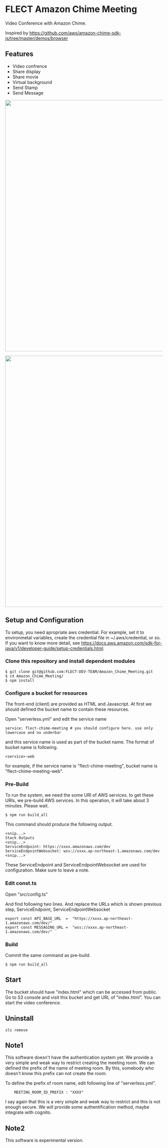 # FLECT Amazon Chime Meeting

Video Conference with Amazon Chime.

Inspired by https://github.com/aws/amazon-chime-sdk-js/tree/master/demos/browser

## Features
- Video confrence 
- Share display
- Share movie
- Virtual background
- Send Stamp
- Send Message


<p align="center">
<img src="./doc/virtualBG.gif" width="800" />
</p>

<p align="center">
<img src="./doc/stamp.gif" width="800" />
</p>


## Setup and Configuration
To setup, you need apropriate aws credential. For example, set it to environmetal variables, create the credential file in ~/.aws/credential, or so. If you want to know more detail, see https://docs.aws.amazon.com/sdk-for-java/v1/developer-guide/setup-credentials.html.

### Clone this repository and install dependent modules

```
$ git clone git@github.com:FLECT-DEV-TEAM/Amazon_Chime_Meeting.git
$ cd Amazon_Chime_Meeting/
$ npm install
```

### Configure a bucket for resources
The front-end (client) are provided as HTML and Javascript. At first we should defined the bucket name to contain these resources.

Open "serverless.yml" and edit the service name

```
service: flect-chime-meeting # you should configure here. use only lowercase and no underbar
````

and this service name is used as part of the bucket name. The format of bucket name is following.

```
<service>-web
```

for example, if the service name is "flect-chime-meeting", bucket name is "flect-chime-meeting-web".



### Pre-Build
To run the system, we need the some URI of AWS services. to get these URIs, we pre-build AWS services.
In this operation, it will take about 3 minutes. Please wait.

```
$ npm run build_all
```

This command should produce the following output.

```
<snip...>
Stack Outputs
<snip...>
ServiceEndpoint: https://xxxx.amazonaws.com/dev
ServiceEndpointWebsocket: wss://xxxx.ap-northeast-1.amazonaws.com/dev
<snip...>
```

These ServiceEndpoint and ServiceEndpointWebsocket are used for configuration. Make sure to leave a note.

### Edit const.ts
Open "src/config.ts"

And find following two lines. And replace the URLs which is shown previous step, ServiceEndpoint, ServiceEndpointWebsocket
```
export const API_BASE_URL  =  "https://xxxx.ap-northeast-1.amazonaws.com/dev/"
export const MESSAGING_URL =  "wss://xxxx.ap-northeast-1.amazonaws.com/dev/"
```

### Build
Commit the same command as pre-build.
```
$ npm run build_all
```

## Start

The bucket should have "index.html" which can be accessed from public. Go to S3 console and visit this bucket and get URL of "index.html". You can start the video conference.

## Uninstall
```
sls remove
```

## Note1
This software doesn't have the authentication system yet. 
We provide a very simple and weak way to restrict creating the meeting room.
We can defined the prefix of the name of meeting room. By this, somebody who doesn't know this prefix can not create the room.

To define the prefix of room name, edit following line of "serverless.yml".
```
    MEETING_ROOM_ID_PREFIX : "XXXX"
```
I say again that this is a very simple and weak way to restrict and this is not enough secure. We will provide some authentification method, maybe integrate with cognito.


## Note2
This software is experimental version. 
